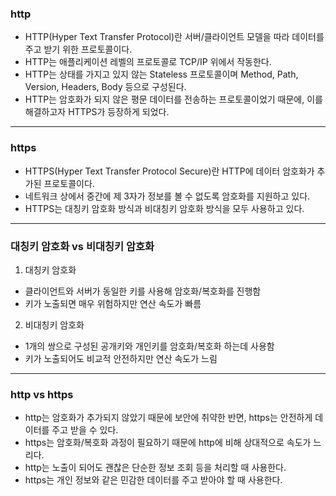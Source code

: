 ### http
- HTTP(Hyper Text Transfer Protocol)란 서버/클라이언트 모델을 따라 데이터를 주고 받기 위한 프로토콜이다.
- HTTP는 애플리케이션 레벨의 프로토콜로 TCP/IP 위에서 작동한다.
- HTTP는 상태를 가지고 있지 않는 Stateless 프로토콜이며 Method, Path, Version, Headers, Body 등으로 구성된다.
- HTTP는 암호화가 되지 않은 평문 데이터를 전송하는 프로토콜이었기 때문에, 이를 해결하고자 HTTPS가 등장하게 되었다.
***
### https
- HTTPS(Hyper Text Transfer Protocol Secure)란 HTTP에 데이터 암호화가 추가된 프로토콜이다.
- 네트워크 상에서 중간에 제 3자가 정보를 볼 수 없도록 암호화를 지원하고 있다.
- HTTPS는 대칭키 암호화 방식과 비대칭키 암호화 방식을 모두 사용하고 있다.
***
### 대칭키 암호화 vs 비대칭키 암호화
1. 대칭키 암호화
- 클라이언트와 서버가 동일한 키를 사용해 암호화/복호화를 진행함
- 키가 노출되면 매우 위험하지만 연산 속도가 빠름
2. 비대칭키 암호화
- 1개의 쌍으로 구성된 공개키와 개인키를 암호화/복호화 하는데 사용함
- 키가 노출되어도 비교적 안전하지만 연산 속도가 느림
***
### http vs https
- http는 암호화가 추가되지 않았기 때문에 보안에 취약한 반면, https는 안전하게 데이터를 주고 받을 수 있다.
- https는 암호화/복호화 과정이 필요하기 때문에 http에 비해 상대적으로 속도가 느리다.
- http는 노출이 되어도 괜찮은 단순한 정보 조회 등을 처리할 때 사용한다.
- https는 개인 정보와 같은 민감한 데이터를 주고 받아야 할 때 사용한다.
